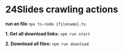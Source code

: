 # 24Slides crawling actions

**run an file**
`npx ts-node {filename}.ts`

**1. Get all download links:**
`npm run start`

**2. Download all files:**
`npm run download`
